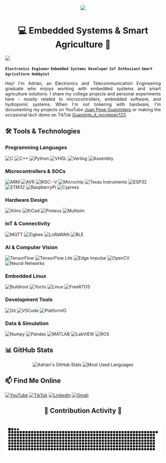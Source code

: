 <div align="center">
<h1 align="center">
    <img src="https://readme-typing-svg.herokuapp.com/?font=Montserrat:700&size=35&center=true&vCenter=true&width=500&height=70&duration=4000&lines=Hi+there!;printf(%22Hello+World!%22);Electronics+Engineer" />
</h1>

# 💻 Embedded Systems & Smart Agriculture 🌱
</div>

![](https://komarev.com/ghpvc/?username=La-guajolota&style=flat-square&color=blue)

**`Electronics Engineer`** **`Embedded Systems Developer`** **`IoT Enthusiast`** **`Smart Agriculture Hobbyist`**  

<div style="text-align: justify">

Hey! I'm Adrián, an Electronics and Telecommunication Engineering graduate who enjoys working with embedded systems and smart agriculture solutions. I share my college projects and personal experiments here - mostly related to microcontrollers, embedded software, and hydroponic systems. When I'm not tinkering with hardware, I'm documenting my projects on YouTube [Juan Pepe Guajolotero](https://www.youtube.com/@JuanPepeGuajolotero) or making the occasional tech demo on TikTok [Guajolote_d_jocotepec123](https://www.tiktok.com/@guajolote_d_jocotepec123).

</div>

## 🛠️ Tools & Technologies

### Programming Languages
![C](https://img.shields.io/badge/C-00599C?style=for-the-badge&logo=c&logoColor=white)
![C++](https://img.shields.io/badge/C%2B%2B-00599C?style=for-the-badge&logo=c%2B%2B&logoColor=white)
![Python](http://img.shields.io/badge/Python-3776AB?style=for-the-badge&logo=python&logoColor=ffffff)
![VHDL](https://img.shields.io/badge/VHDL-5C2D91?style=for-the-badge&logo=xilinx&logoColor=white)
![Verilog](https://img.shields.io/badge/Verilog-2980B9?style=for-the-badge&logo=xilinx&logoColor=white)
![Assembly](https://img.shields.io/badge/Assembly-4F4F4F?style=for-the-badge&logo=assemblyscript&logoColor=white)

### Microcontrollers & SOCs
![ARM](https://img.shields.io/badge/ARM-0091BD?style=for-the-badge&logo=arm&logoColor=white)
![AVR](https://img.shields.io/badge/AVR-ED1C24?style=for-the-badge&logo=AVR&logoColor=white)
![RISC--V](https://img.shields.io/badge/RISC--V-283272?style=for-the-badge&logo=riscv&logoColor=white)
![Microchip](https://img.shields.io/badge/Microchip_PIC-EE3233?style=for-the-badge&logo=microchip&logoColor=white)
![Texas Instruments](https://img.shields.io/badge/TI_MSP430-C50001?style=for-the-badge&logo=texas-instruments&logoColor=white)
![ESP32](https://img.shields.io/badge/ESP32-E7352C?style=for-the-badge&logo=espressif&logoColor=white)
![STM32](https://img.shields.io/badge/STM32-03234B?style=for-the-badge&logo=stmicroelectronics&logoColor=white)
![RaspberryPi](https://img.shields.io/badge/Raspberry_Pi-A22846?style=for-the-badge&logo=raspberrypi&logoColor=white)
![Cypress](https://img.shields.io/badge/Cypress_PSoC-000000?style=for-the-badge&logo=cypress&logoColor=white)

### Hardware Design
![Xilinx](https://img.shields.io/badge/Xilinx-E01F27?style=for-the-badge&logo=xilinx&logoColor=white)
![KiCad](https://img.shields.io/badge/KiCad-314CB0?style=for-the-badge&logo=kicad&logoColor=white)
![Proteus](https://img.shields.io/badge/Proteus-1C79B3?style=for-the-badge&logo=proteus&logoColor=white)
![Multisim](https://img.shields.io/badge/Multisim-FFD700?style=for-the-badge&logo=ni&logoColor=black)

### IoT & Connectivity
![MQTT](https://img.shields.io/badge/MQTT-3C5280?style=for-the-badge&logo=eclipse-mosquitto&logoColor=white)
![Zigbee](https://img.shields.io/badge/Zigbee-EB0443?style=for-the-badge&logo=zigbee&logoColor=white)
![LoRaWAN](https://img.shields.io/badge/LoRaWAN-2C2C2C?style=for-the-badge&logo=semtech&logoColor=white)
![BLE](https://img.shields.io/badge/Bluetooth_LE-0082FC?style=for-the-badge&logo=bluetooth&logoColor=white)

### AI & Computer Vision
![TensorFlow](https://img.shields.io/badge/TensorFlow-FF6F00?style=for-the-badge&logo=tensorflow&logoColor=white)
![TensorFlow Lite](https://img.shields.io/badge/TensorFlow_Lite-FF6F00?style=for-the-badge&logo=tensorflow&logoColor=white)
![Edge Impulse](https://img.shields.io/badge/Edge_Impulse-25AAEE?style=for-the-badge&logo=edge-impulse&logoColor=white)
![OpenCV](https://img.shields.io/badge/OpenCV-5C3EE8?style=for-the-badge&logo=opencv&logoColor=white)
![Neural Networks](https://img.shields.io/badge/Neural_Networks-9558B2?style=for-the-badge&logo=pytorch&logoColor=white)

### Embedded Linux
![Buildroot](https://img.shields.io/badge/Buildroot-07405E?style=for-the-badge&logo=linux&logoColor=white)
![Yocto](https://img.shields.io/badge/Yocto-22ADF6?style=for-the-badge&logo=linux&logoColor=white)
![Linux](http://img.shields.io/badge/Linux-FCC624?style=for-the-badge&logo=linux&logoColor=black)
![FreeRTOS](https://img.shields.io/badge/FreeRTOS-8BC3FC?style=for-the-badge&logo=freertos&logoColor=black)

### Development Tools
![Git](https://img.shields.io/badge/Git-F05032?style=for-the-badge&logo=git&logoColor=white)
![VSCode](https://img.shields.io/badge/VS_Code-007ACC?style=for-the-badge&logo=visual-studio-code&logoColor=white)
![PlatformIO](https://img.shields.io/badge/PlatformIO-FF6B00?style=for-the-badge&logo=platformio&logoColor=white)

### Data & Simulation
![Numpy](https://img.shields.io/badge/NumPy-013243?style=for-the-badge&logo=numpy&logoColor=white)
![Pandas](https://img.shields.io/badge/Pandas-150458?style=for-the-badge&logo=pandas&logoColor=white)
![MATLAB](https://img.shields.io/badge/MATLAB-0076A8?style=for-the-badge&logo=mathworks&logoColor=white)
![LabVIEW](https://img.shields.io/badge/LabVIEW-FFDB00?style=for-the-badge&logo=ni&logoColor=black)
![ROS](https://img.shields.io/badge/ROS-22314E?style=for-the-badge&logo=ros&logoColor=white)

## 📊 GitHub Stats

<div align="center">
    <img src="https://github-readme-stats.vercel.app/api?username=La-guajolota&show_icons=true&theme=react&hide_border=true" alt="Adrian's GitHub Stats" height="170em" />
    <img src="https://github-readme-stats.vercel.app/api/top-langs/?username=La-guajolota&layout=compact&theme=react&hide_border=true" alt="Most Used Languages" height="170em" />
</div>

## 📫 Find Me Online
[![YouTube](https://img.shields.io/badge/YouTube-FF0000?style=for-the-badge&logo=youtube&logoColor=white)](https://www.youtube.com/@JuanPepeGuajolotero)
[![TikTok](https://img.shields.io/badge/TikTok-000000?style=for-the-badge&logo=tiktok&logoColor=white)](https://www.tiktok.com/@guajolote_d_jocotepec123)
[![LinkedIn](https://img.shields.io/badge/LinkedIn-0077B5?style=for-the-badge&logo=linkedin&logoColor=white)](https://www.linkedin.com/in/adri%C3%A1n-silva-palafox-a17a6a274/)
[![Gmail](https://img.shields.io/badge/Email-D14836?style=for-the-badge&logo=gmail&logoColor=white)](mailto:your.email@gmail.com)

<div align="center">
  <h2>🐍 Contribution Activity 🐍</h2>
  <br>
  <img alt="Snake animation of contributions" src="https://raw.githubusercontent.com/La-guajolota/La-guajolota/output/github-contribution-grid-snake.svg" />
  <br/><br/>
</div>
